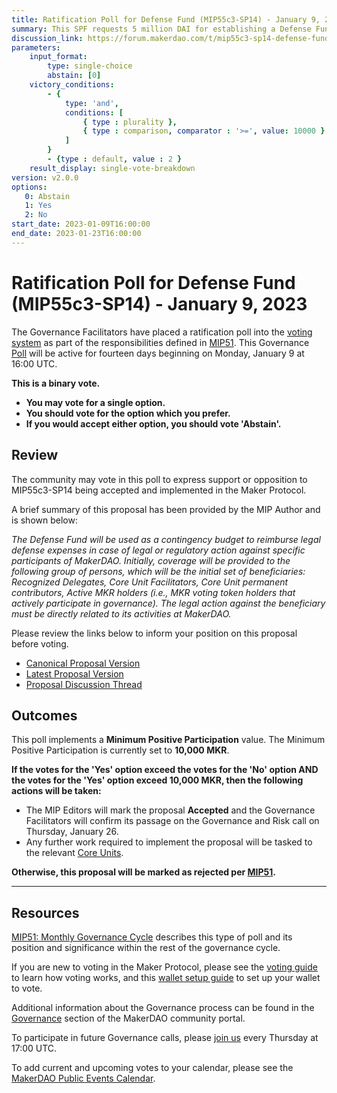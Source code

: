 ```yaml
---
title: Ratification Poll for Defense Fund (MIP55c3-SP14) - January 9, 2023
summary: This SPF requests 5 million DAI for establishing a Defense Fund which will have the purpose of reimbursing legal defense expenses incurred by active participants of MakerDAO in case they are the target of legal or regulatory action.
discussion_link: https://forum.makerdao.com/t/mip55c3-sp14-defense-fund/19076
parameters:
    input_format:
        type: single-choice
        abstain: [0]
    victory_conditions:
        - {
            type: 'and',
            conditions: [
                { type : plurality },
                { type : comparison, comparator : '>=', value: 10000 }
            ]
        }
        - {type : default, value : 2 }
    result_display: single-vote-breakdown
version: v2.0.0
options:
   0: Abstain
   1: Yes
   2: No
start_date: 2023-01-09T16:00:00
end_date: 2023-01-23T16:00:00
---
```

# Ratification Poll for Defense Fund (MIP55c3-SP14) - January 9, 2023

The Governance Facilitators have placed a ratification poll into the [voting system](https://vote.makerdao.com/polling) as part of the responsibilities defined in [MIP51](https://mips.makerdao.com/mips/details/MIP51). This Governance [Poll](https://community-development.makerdao.com/en/learn/governance/on-chain-gov) will be active for fourteen days beginning on Monday, January 9 at 16:00 UTC.

**This is a binary vote.**
- **You may vote for a single option.**
- **You should vote for the option which you prefer.**
- **If you would accept either option, you should vote 'Abstain'.**

## Review

The community may vote in this poll to express support or opposition to MIP55c3-SP14 being accepted and implemented in the Maker Protocol.

A brief summary of this proposal has been provided by the MIP Author and is shown below:

*The Defense Fund will be used as a contingency budget to reimburse legal defense expenses in case of legal or regulatory action against specific participants of MakerDAO. Initially, coverage will be provided to the following group of persons, which will be the initial set of beneficiaries: Recognized Delegates, Core Unit Facilitators, Core Unit permanent contributors, Active MKR holders (i.e., MKR voting token holders that actively participate in governance). The legal action against the beneficiary must be directly related to its activities at MakerDAO.*

Please review the links below to inform your position on this proposal before voting.
* [Canonical Proposal Version](https://github.com/makerdao/mips/blob/a4a25d68e0a72fd9006b5d1ab1fb5128f8717c29/MIP55/MIP55c3-Subproposals/MIP55c3-SP14.md)
* [Latest Proposal Version](https://mips.makerdao.com/mips/details/MIP55c3SP14)
* [Proposal Discussion Thread](https://forum.makerdao.com/t/mip55c3-sp14-defense-fund/19076)

## Outcomes

This poll implements a **Minimum Positive Participation** value. The Minimum Positive Participation is currently set to **10,000 MKR**.

**If the votes for the 'Yes' option exceed the votes for the 'No' option AND the votes for the 'Yes' option exceed 10,000 MKR, then the following actions will be taken:**
* The MIP Editors will mark the proposal **Accepted** and the Governance Facilitators will confirm its passage on the Governance and Risk call on Thursday, January 26.
* Any further work required to implement the proposal will be tasked to the relevant [Core Units](https://mips.makerdao.com/mips/details/MIP38#mip38c2-core-unit-state).

**Otherwise, this proposal will be marked as rejected per [MIP51](https://mips.makerdao.com/mips/details/MIP51#mip51c2-ratification-poll).**

---

## Resources

[MIP51: Monthly Governance Cycle](https://mips.makerdao.com/mips/details/MIP51) describes this type of poll and its position and significance within the rest of the governance cycle.

If you are new to voting in the Maker Protocol, please see the [voting guide](https://community-development.makerdao.com/en/learn/governance/how-voting-works/) to learn how voting works, and this [wallet setup guide](https://community-development.makerdao.com/en/learn/governance/voting-setup/) to set up your wallet to vote.

Additional information about the Governance process can be found in the [Governance](https://community-development.makerdao.com/en/learn/governance) section of the MakerDAO community portal.

To participate in future Governance calls, please [join us](https://github.com/makerdao/community/tree/master/governance/governance-and-risk-meetings) every Thursday at 17:00 UTC.

To add current and upcoming votes to your calendar, please see the [MakerDAO Public Events Calendar](https://calendar.google.com/calendar/embed?src=makerdao.com_3efhm2ghipksegl009ktniomdk%40group.calendar.google.com&ctz=UTC&mode=week&showCalendars=0&showPrint=0).

